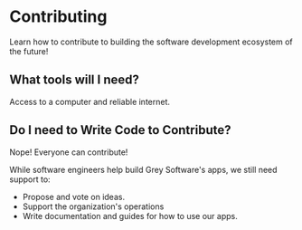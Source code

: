 # Contributing

Learn how to contribute to building the software development ecosystem of the future! 

## What tools will I need?

Access to a computer and reliable internet. 

## Do I need to Write Code to Contribute?
Nope! Everyone can contribute!

While software engineers help build Grey Software's apps, we still need support to:

- Propose and vote on ideas. 
- Support the organization's operations
- Write documentation and guides for how to use our apps. 

